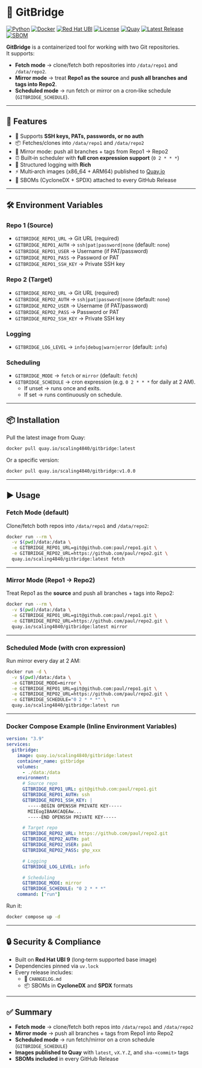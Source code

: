 # 📖 GitBridge

[![Python](https://img.shields.io/badge/Python-3.12-blue?logo=python)](https://www.python.org/downloads/release/python-3120/)
[![Docker](https://img.shields.io/badge/Docker-Container-blue?logo=docker)](https://www.docker.com/)
[![Red Hat UBI](https://img.shields.io/badge/Red_Hat_UBI-9-red?logo=redhat)](https://www.redhat.com/en/technologies/containers/ubi)
[![License](https://img.shields.io/github/license/Paul1404/GitBridge?logo=github)](./LICENSE)
[![Quay](https://img.shields.io/badge/Quay.io-GitBridge-blue?logo=redhat)](https://quay.io/repository/scaling4840/gitbridge)
[![Latest Release](https://img.shields.io/github/v/release/Paul1404/GitBridge?logo=github)](https://github.com/Paul1404/GitBridge/releases)
[![SBOM](https://img.shields.io/badge/SBOM-Available-success?logo=dependabot)](https://github.com/Paul1404/GitBridge/releases/latest)

**GitBridge** is a containerized tool for working with two Git repositories.  
It supports:  

- **Fetch mode** → clone/fetch both repositories into `/data/repo1` and `/data/repo2`.  
- **Mirror mode** → treat **Repo1 as the source** and **push all branches and tags into Repo2**.  
- **Scheduled mode** → run fetch or mirror on a cron‑like schedule (`GITBRIDGE_SCHEDULE`).  

---

## 🚀 Features

- 🔑 Supports **SSH keys, PATs, passwords, or no auth**  
- 📦 Fetches/clones into `/data/repo1` and `/data/repo2`  
- 🔄 Mirror mode: push all branches + tags from Repo1 → Repo2  
- ⏰ Built‑in scheduler with **full cron expression support** (`0 2 * * *`)  
- 📝 Structured logging with **Rich**  
- ⚡ Multi‑arch images (x86_64 + ARM64) published to [Quay.io](https://quay.io/repository/scaling4840/gitbridge)  
- 📑 SBOMs (CycloneDX + SPDX) attached to every GitHub Release  

---

## 🛠️ Environment Variables

### Repo 1 (Source)
- `GITBRIDGE_REPO1_URL` → Git URL (required)  
- `GITBRIDGE_REPO1_AUTH` → `ssh|pat|password|none` (default: `none`)  
- `GITBRIDGE_REPO1_USER` → Username (if PAT/password)  
- `GITBRIDGE_REPO1_PASS` → Password or PAT  
- `GITBRIDGE_REPO1_SSH_KEY` → Private SSH key  

### Repo 2 (Target)
- `GITBRIDGE_REPO2_URL` → Git URL (required)  
- `GITBRIDGE_REPO2_AUTH` → `ssh|pat|password|none` (default: `none`)  
- `GITBRIDGE_REPO2_USER` → Username (if PAT/password)  
- `GITBRIDGE_REPO2_PASS` → Password or PAT  
- `GITBRIDGE_REPO2_SSH_KEY` → Private SSH key  

### Logging
- `GITBRIDGE_LOG_LEVEL` → `info|debug|warn|error` (default: `info`)  

### Scheduling
- `GITBRIDGE_MODE` → `fetch` or `mirror` (default: `fetch`)  
- `GITBRIDGE_SCHEDULE` → cron expression (e.g. `0 2 * * *` for daily at 2 AM).  
  - If unset → runs once and exits.  
  - If set → runs continuously on schedule.  

---

## 📦 Installation

Pull the latest image from Quay:

```bash
docker pull quay.io/scaling4840/gitbridge:latest
```

Or a specific version:

```bash
docker pull quay.io/scaling4840/gitbridge:v1.0.0
```

---

## ▶️ Usage

### Fetch Mode (default)

Clone/fetch both repos into `/data/repo1` and `/data/repo2`:

```bash
docker run --rm \
  -v $(pwd)/data:/data \
  -e GITBRIDGE_REPO1_URL=git@github.com:paul/repo1.git \
  -e GITBRIDGE_REPO2_URL=https://github.com/paul/repo2.git \
  quay.io/scaling4840/gitbridge:latest fetch
```

---

### Mirror Mode (Repo1 → Repo2)

Treat Repo1 as the **source** and push all branches + tags into Repo2:

```bash
docker run --rm \
  -v $(pwd)/data:/data \
  -e GITBRIDGE_REPO1_URL=git@github.com:paul/repo1.git \
  -e GITBRIDGE_REPO2_URL=https://github.com/paul/repo2.git \
  quay.io/scaling4840/gitbridge:latest mirror
```

---

### Scheduled Mode (with cron expression)

Run mirror every day at 2 AM:

```bash
docker run -d \
  -v $(pwd)/data:/data \
  -e GITBRIDGE_MODE=mirror \
  -e GITBRIDGE_REPO1_URL=git@github.com:paul/repo1.git \
  -e GITBRIDGE_REPO2_URL=https://github.com/paul/repo2.git \
  -e GITBRIDGE_SCHEDULE="0 2 * * *" \
  quay.io/scaling4840/gitbridge:latest run
```

---

### Docker Compose Example (Inline Environment Variables)

```yaml
version: "3.9"
services:
  gitbridge:
    image: quay.io/scaling4840/gitbridge:latest
    container_name: gitbridge
    volumes:
      - ./data:/data
    environment:
      # Source repo
      GITBRIDGE_REPO1_URL: git@github.com:paul/repo1.git
      GITBRIDGE_REPO1_AUTH: ssh
      GITBRIDGE_REPO1_SSH_KEY: |
        -----BEGIN OPENSSH PRIVATE KEY-----
        MIIEogIBAAKCAQEAw...
        -----END OPENSSH PRIVATE KEY-----

      # Target repo
      GITBRIDGE_REPO2_URL: https://github.com/paul/repo2.git
      GITBRIDGE_REPO2_AUTH: pat
      GITBRIDGE_REPO2_USER: paul
      GITBRIDGE_REPO2_PASS: ghp_xxx

      # Logging
      GITBRIDGE_LOG_LEVEL: info

      # Scheduling
      GITBRIDGE_MODE: mirror
      GITBRIDGE_SCHEDULE: "0 2 * * *"
    command: ["run"]
```

Run it:

```bash
docker compose up -d
```

---

## 🔒 Security & Compliance

- Built on **Red Hat UBI 9** (long‑term supported base image)  
- Dependencies pinned via `uv.lock`  
- Every release includes:  
  - 📑 `CHANGELOG.md`  
  - 📦 SBOMs in **CycloneDX** and **SPDX** formats  

---

## ✅ Summary

- **Fetch mode** → clone/fetch both repos into `/data/repo1` and `/data/repo2`  
- **Mirror mode** → push all branches + tags from Repo1 into Repo2  
- **Scheduled mode** → run fetch/mirror on a cron schedule (`GITBRIDGE_SCHEDULE`)  
- **Images published to Quay** with `latest`, `vX.Y.Z`, and `sha-<commit>` tags  
- **SBOMs included** in every GitHub Release  